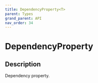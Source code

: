 ```yaml
---
title: DependencyProperty<T>
parent: Types
grand_parent: API
nav_order: 34
---
```

# DependencyProperty<T>
## Description
Dependency property.
